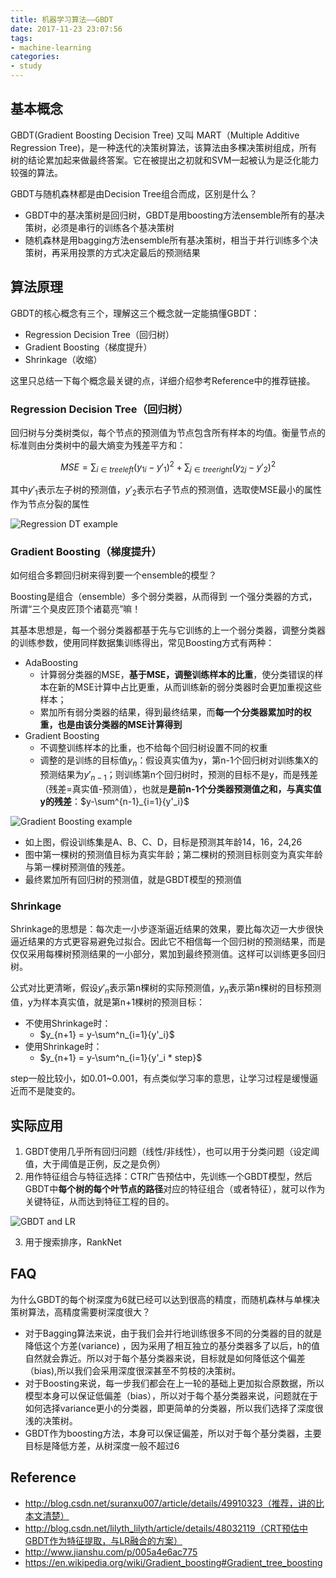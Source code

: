 ```yaml
---
title: 机器学习算法——GBDT
date: 2017-11-23 23:07:56
tags:
- machine-learning
categories:
- study
---
```



## 基本概念

GBDT(Gradient Boosting Decision Tree) 又叫 MART（Multiple Additive Regression Tree)，是一种迭代的决策树算法，该算法由多棵决策树组成，所有树的结论累加起来做最终答案。它在被提出之初就和SVM一起被认为是泛化能力较强的算法。

<!--more-->

GBDT与随机森林都是由Decision Tree组合而成，区别是什么？

* GBDT中的基决策树是回归树，GBDT是用boosting方法ensemble所有的基决策树，必须是串行的训练各个基决策树
* 随机森林是用bagging方法ensemble所有基决策树，相当于并行训练多个决策树，再采用投票的方式决定最后的预测结果

## 算法原理

GBDT的核心概念有三个，理解这三个概念就一定能搞懂GBDT：

* Regression Decision Tree（回归树）
* Gradient Boosting（梯度提升）
* Shrinkage（收缩）

这里只总结一下每个概念最关键的点，详细介绍参考Reference中的推荐链接。

### Regression Decision Tree（回归树）

回归树与分类树类似，每个节点的预测值为节点包含所有样本的均值。衡量节点的标准则由分类树中的最大熵变为残差平方和：

$$ MSE = \sum_{i\in treeleft}{(y_{1i}-y'_1)^2} + \sum_{j\in treeright}{(y_{2j} - y'_2)^2}$$

其中$y'_1$表示左子树的预测值，$y'_2$表示右子节点的预测值，选取使MSE最小的属性作为节点分裂的属性

![Regression DT example](example1.png)



### Gradient Boosting（梯度提升）

如何组合多颗回归树来得到要一个ensemble的模型？

Boosting是组合（ensemble）多个弱分类器，从而得到 一个强分类器的方式，所谓“三个臭皮匠顶个诸葛亮”嘛！

其基本思想是，每一个弱分类器都基于先与它训练的上一个弱分类器，调整分类器的训练参数，使用同样数据集训练得出，常见Boosting方式有两种：

* AdaBoosting
	* 计算弱分类器的MSE，**基于MSE，调整训练样本的比重**，使分类错误的样本在新的MSE计算中占比更重，从而训练新的弱分类器时会更加重视这些样本；
	* 累加所有弱分类器的结果，得到最终结果，而**每一个分类器累加时的权重，也是由该分类器的MSE计算得到**
* Gradient Boosting
	* 不调整训练样本的比重，也不给每个回归树设置不同的权重
	* 调整的是训练的目标值$y_n$：假设真实值为y，第n-1个回归树对训练集X的预测结果为$y'_{n-1}$；则训练第n个回归树时，预测的目标不是y，而是残差（残差=真实值-预测值），也就是**是前n-1个分类器预测值之和，与真实值y的残差**：$y-\sum^{n-1}_{i=1}{y'_i}$


![Gradient Boosting example](example2.png)



* 如上图，假设训练集是A、B、C、D，目标是预测其年龄14，16，24,26
* 图中第一棵树的预测值目标为真实年龄；第二棵树的预测目标则变为真实年龄与第一棵树预测值的残差。
* 最终累加所有回归树的预测值，就是GBDT模型的预测值

### Shrinkage

Shrinkage的思想是：每次走一小步逐渐逼近结果的效果，要比每次迈一大步很快逼近结果的方式更容易避免过拟合。因此它不相信每一个回归树的预测结果，而是仅仅采用每棵树预测结果的一小部分，累加到最终预测值。这样可以训练更多回归树。

公式对比更清晰，假设$y'_n$表示第n棵树的实际预测值，$y_n$表示第n棵树的目标预测值，y为样本真实值，就是第n+1棵树的预测目标：

* 不使用Shrinkage时：
	* $y_{n+1} = y-\sum^n_{i=1}{y'_i}$
* 使用Shrinkage时：
	* $y_{n+1} = y-\sum^n_{i=1}{y'_i * step}$

step一般比较小，如0.01~0.001，有点类似学习率的意思，让学习过程是缓慢逼近而不是陡变的。

## 实际应用

1. GBDT使用几乎所有回归问题（线性/非线性），也可以用于分类问题（设定阈值，大于阈值是正例，反之是负例）
2. 用作特征组合与特征选择：CTR广告预估中，先训练一个GBDT模型，然后GBDT中**每个树的每个叶节点的路径**对应的特征组合（或者特征），就可以作为关键特征，从而达到特征工程的目的。

![GBDT and LR](example3.png)

3. 用于搜索排序，RankNet

## FAQ

为什么GBDT的每个树深度为6就已经可以达到很高的精度，而随机森林与单棵决策树算法，高精度需要树深度很大？


* 对于Bagging算法来说，由于我们会并行地训练很多不同的分类器的目的就是降低这个方差(variance) ，因为采用了相互独立的基分类器多了以后，h的值自然就会靠近。所以对于每个基分类器来说，目标就是如何降低这个偏差（bias),所以我们会采用深度很深甚至不剪枝的决策树。
* 对于Boosting来说，每一步我们都会在上一轮的基础上更加拟合原数据，所以模型本身可以保证低偏差（bias），所以对于每个基分类器来说，问题就在于如何选择variance更小的分类器，即更简单的分类器，所以我们选择了深度很浅的决策树。
* GBDT作为boosting方法，本身可以保证偏差，所以对于每个基分类器，主要目标是降低方差，从树深度一般不超过6




## Reference

* http://blog.csdn.net/suranxu007/article/details/49910323（推荐，讲的比本文清楚）
* http://blog.csdn.net/lilyth_lilyth/article/details/48032119（CRT预估中GBDT作为特征提取，与LR融合的方案）
* http://www.jianshu.com/p/005a4e6ac775
* https://en.wikipedia.org/wiki/Gradient_boosting#Gradient_tree_boosting


